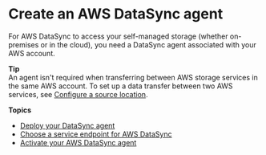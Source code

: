 # Create an AWS DataSync agent<a name="configure-agent"></a>

For AWS DataSync to access your self\-managed storage \(whether on\-premises or in the cloud\), you need a DataSync agent associated with your AWS account\. 

**Tip**  
An agent isn't required when transferring between AWS storage services in the same AWS account\. To set up a data transfer between two AWS services, see [Configure a source location](configure-source-location.md)\.

**Topics**
+ [Deploy your DataSync agent](deploy-agents.md)
+ [Choose a service endpoint for AWS DataSync](choose-service-endpoint.md)
+ [Activate your AWS DataSync agent](activate-agent.md)